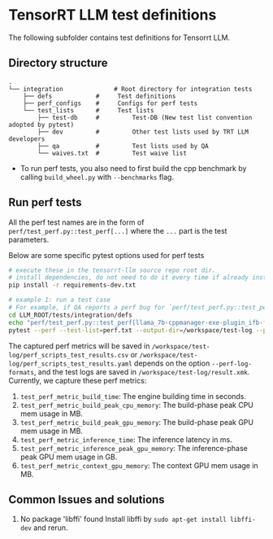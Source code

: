 # TensorRT LLM test definitions

The following subfolder contains test definitions for Tensorrt LLM.


## Directory structure

~~~
.
└── integration              # Root directory for integration tests
    ├── defs            #     Test definitions
    ├── perf_configs    #     Configs for perf tests
    └── test_lists      #     Test lists
        ├── test-db     #         Test-DB (New test list convention adopted by pytest)
        ├── dev         #         Other test lists used by TRT LLM developers
        ├── qa          #         Test lists used by QA
        └── waives.txt  #         Test waive list
~~~

- To run perf tests, you also need to first build the cpp benchmark by calling `build_wheel.py` with `--benchmarks` flag.

## Run perf tests

All the perf test names are in the form of `perf/test_perf.py::test_perf[...]` where the `...` part is the test parameters.

Below are some specific pytest options used for perf tests

```bash
# execute these in the tensorrt-llm source repo root dir.
# install dependencies, do not need to do it every time if already installed.
pip install -r requirements-dev.txt

# example 1: run a test case
# For example, if QA reports a perf bug for `perf/test_perf.py::test_perf[llama_7b-cppmanager-exe-plugin_ifb-float16-input_output_len:128,128,+512,32]`, then you can repro it by running:
cd LLM_ROOT/tests/integration/defs
echo "perf/test_perf.py::test_perf[llama_7b-cppmanager-exe-plugin_ifb-float16-input_output_len:128,128,+512,32]" > perf.txt
pytest --perf --test-list=perf.txt --output-dir=/workspace/test-log --perf-log-formats csv --perf-log-formats yaml

```

The captured perf metrics will be saved in `/workspace/test-log/perf_scripts_test_results.csv` or `/workspace/test-log/perf_scripts_test_results.yaml` depends on the option `--perf-log-formats`, and the test logs are saved in `/workspace/test-log/result.xmk`. Currently, we capture these perf metrics:

1. `test_perf_metric_build_time`: The engine building time in seconds.
2. `test_perf_metric_build_peak_cpu_memory`: The build-phase peak CPU mem usage in MB.
3. `test_perf_metric_build_peak_gpu_memory`: The build-phase peak GPU mem usage in MB.
4. `test_perf_metric_inference_time`: The inference latency in ms.
5. `test_perf_metric_inference_peak_gpu_memory`: The inference-phase peak GPU mem usage in GB.
6. `test_perf_metric_context_gpu_memory`: The context GPU mem usage in MB.

## Common Issues and solutions

1. No package 'libffi' found
Install libffi by `sudo apt-get install libffi-dev` and rerun.
